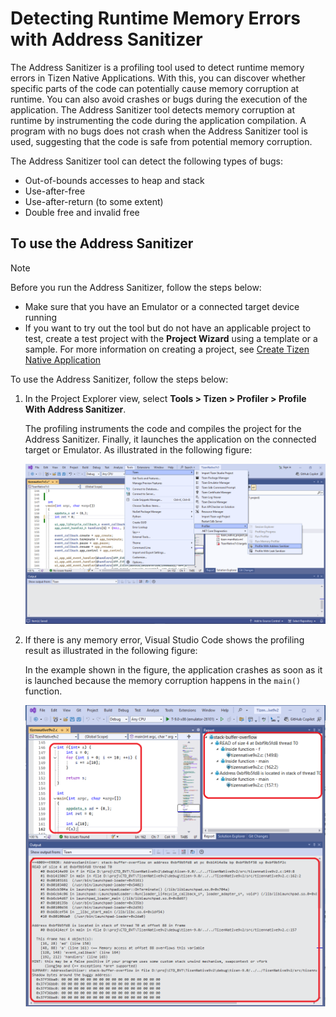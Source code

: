 # Detecting Runtime Memory Errors with Address Sanitizer

The Address Sanitizer is a profiling tool used to detect runtime memory errors in Tizen Native Applications. With this, you can discover whether specific parts of the code can potentially cause memory corruption at runtime. You can also avoid crashes or bugs during the execution of the application. The Address Sanitizer tool detects memory corruption at runtime by instrumenting the code during the application compilation. A program with no bugs does not crash when the Address Sanitizer tool is used, suggesting that the code is safe from potential memory corruption.

The Address Sanitizer tool can detect the following types of bugs:
*	Out-of-bounds accesses to heap and stack
*	Use-after-free
*	Use-after-return (to some extent)
*	Double free and invalid free


## To use the Address Sanitizer
> [!NOTE]  
> Before you run the Address Sanitizer, follow the steps below:
> - Make sure that you have an Emulator or a connected target device running
> - If you want to try out the tool but do not have an applicable project to test, create a test project with the **Project Wizard** using a template or a sample. For more information on creating a project, see [Create Tizen Native Application](../Tizen/native)


To use the Address Sanitizer, follow the steps below:
1.	In the Project Explorer view, select **Tools > Tizen > Profiler > Profile With Address Sanitizer**. 

    The profiling instruments the code and compiles the project for the Address Sanitizer. Finally, it launches the application on the connected target or Emulator. As illustrated in the following figure:
      
      <img src="./media/Asan Menu.png" alt="ASAN" width="980"/>

2.	If there is any memory error, Visual Studio Code shows the profiling result as illustrated in the following figure:

    In the example shown in the figure, the application crashes as soon as it is launched because the memory corruption happens in the `main()` function.

      <img src="./media/Asan Tz9.PNG" alt="ASAN" width="980"/>
      
